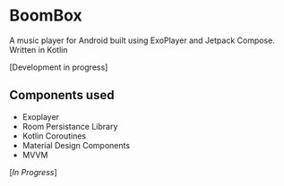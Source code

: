 # BoomBox
A music player for Android built using ExoPlayer and Jetpack Compose. Written in Kotlin

[Development in progress]

## Components used
* Exoplayer
* Room Persistance Library
* Kotlin Coroutines
* Material Design Components
* MVVM

[*In Progress*]
